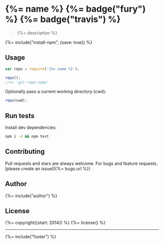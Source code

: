 # {%= name %} {%= badge("fury") %} {%= badge("travis") %}

> {%= description %}

{%= include("install-npm", {save: true}) %}

## Usage

```js
var repo = require('{%= name %}');

repo();
//=> 'git-repo-name'
```

Optionally pass a current working directory (cwd):

```js
repo(cwd);
```

## Run tests

Install dev dependencies:

```bash
npm i -d && npm test
```

## Contributing
Pull requests and stars are always welcome. For bugs and feature requests, [please create an issue]({%= bugs.url %})

## Author
{%= include("author") %}

## License
{%= copyright({start: 2014}) %}
{%= license() %}

***

{%= include("footer") %}
